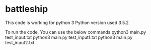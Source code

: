 # battleship
This code is working for python 3
Python version used 3.5.2


To run the code, You can use the below commands
python3 main.py test_input.txt
python3 main.py test_input1.txt
python3 main.py test_input2.txt

